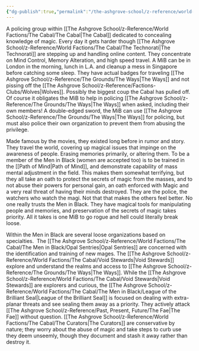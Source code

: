 ```yaml
---
{"dg-publish":true,"permalink":"/the-ashgrove-school/z-reference/world-factions/the-cabal/the-men-in-black/men-in-black/"}
---
```


A policing group within [[The Ashgrove School/z-Reference/World Factions/The Cabal/The Cabal\|The Cabal]] dedicated to concealing knowledge of magic. Every day it gets harder though [[The Ashgrove School/z-Reference/World Factions/The Cabal/The Technorati\|The Technorati]] are stepping up and handling online content. They concentrate on Mind Control, Memory Alteration, and high speed travel. A MiB can be in London in the morning, lunch in L.A. and cleanup a mess in Singapore before catching some sleep. They have actual badges for traveling [[The Ashgrove School/z-Reference/The Grounds/The Ways\|The Ways]] and not pissing off the [[The Ashgrove School/z-Reference/Factions-Clubs/Wolves\|Wolves]]. Possibly the biggest coup the Cabal has pulled off. Of course it obligates the MiB to help in policing [[The Ashgrove School/z-Reference/The Grounds/The Ways\|The Ways]] when asked, including their own members! A double-edged sword, the MiB can use [[The Ashgrove School/z-Reference/The Grounds/The Ways\|The Ways]] for policing, but must also police their own organization to prevent them from abusing the privilege.

Made famous by the movies, they existed long before in rumor and story. They travel the world, covering up magical issues that impinge on the awareness of people. Erasing memories primarily, or altering them. To be a member of the Men in Black (women are accepted too) is to be trained in the [[Path of Mind\|Path of Mind]], and demonstrate capability of mass mental adjustment in the field. This makes them somewhat terrifying, but they all take an oath to protect the secrets of magic from the masses, and to not abuse their powers for personal gain, an oath enforced with Magic and a very real threat of having their minds destroyed. They are the police, the watchers who watch the magi. Not that that makes the others feel better. No one really trusts the Men in Black. They have magical tools for manipulating people and memories, and preservation of the secrets of magic takes priority. All it takes is one MiB to go rogue and hell could literally break loose.

Within the Men in Black are several loose organizations based on specialties.  The [[The Ashgrove School/z-Reference/World Factions/The Cabal/The Men in Black/Opal Sentries\|Opal Sentries]] are concerned with the identification and training of new mages. The [[The Ashgrove School/z-Reference/World Factions/The Cabal/Void Stewards\|Void Stewards]] explore and understand the realms and access to [[The Ashgrove School/z-Reference/The Grounds/The Ways\|The Ways]]. While the [[The Ashgrove School/z-Reference/World Factions/The Cabal/Void Stewards\|Void Stewards]] are explorers and curious, the [[The Ashgrove School/z-Reference/World Factions/The Cabal/The Men in Black/League of the Brilliant Seal\|League of the Brilliant Seal]] is focused on dealing with extra-planar threats and see sealing them away as a priority. They actively attack [[The Ashgrove School/z-Reference/Past, Present, Future/The Fae\|The Fae]] without question. [[The Ashgrove School/z-Reference/World Factions/The Cabal/The Curators\|The Curators]] are conservative by nature; they worry about the abuse of magic and take steps to curb use they deem unseemly, though they document and stash it away rather than destroy it.
